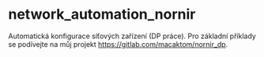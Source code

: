 # network_automation_nornir

Automatická konfigurace síťových zařízení (DP práce). Pro základní příklady se podívejte na můj projekt https://gitlab.com/macaktom/nornir_dp.